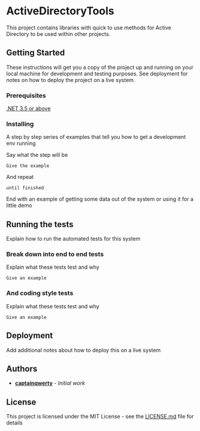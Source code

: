 # ActiveDirectoryTools

This project contains libraries with quick to use methods for Active Directory to be used within other projects. 

## Getting Started

These instructions will get you a copy of the project up and running on your local machine for development and testing purposes. See deployment for notes on how to deploy the project on a live system.

### Prerequisites



[.NET 3.5 or above](https://www.microsoft.com/net/download/dotnet-framework-runtime)

### Installing

A step by step series of examples that tell you how to get a development env running

Say what the step will be

```
Give the example
```

And repeat

```
until finished
```

End with an example of getting some data out of the system or using it for a little demo

## Running the tests

Explain how to run the automated tests for this system

### Break down into end to end tests

Explain what these tests test and why

```
Give an example
```

### And coding style tests

Explain what these tests test and why

```
Give an example
```

## Deployment

Add additional notes about how to deploy this on a live system

## Authors

* **[captainqwerty](https://github.com/captainqwerty)** - *Initial work*

## License

This project is licensed under the MIT License - see the [LICENSE.md](LICENSE.md) file for details

